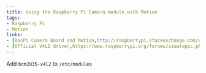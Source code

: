 ```yaml
---
title: Using the Raspberry Pi Camera module with Motion
tags: 
- Raspberry Pi
- Motion
links:
- [RasPi Camera Board and Motion,http://raspberrypi.stackexchange.com/questions/10480/raspi-camera-board-and-motion]
- [Official V4L2 driver,https://www.raspberrypi.org/forums/viewtopic.php?t=62364]
---
```


Add `bcm2835-v4l2` to `/etc/modules`
